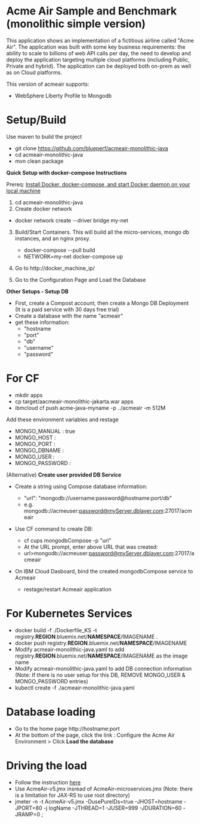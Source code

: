 # Acme Air Sample and Benchmark (monolithic simple version)

This application shows an implementation of a fictitious airline called "Acme Air".  The application was built with some key business requirements: the ability to scale to billions of web API calls per day, the need to develop and deploy the application targeting multiple cloud platforms (including Public, Private and hybrid).  The application can be deployed both on-prem as well as on Cloud platforms. 

This version of acmeair supports:
  - WebSphere Liberty Profile to Mongodb

# Setup/Build
Use maven to build the project
 - git clone https://github.com/blueperf/acmeair-monolithic-java
 - cd acmeair-monolithic-java
 - mvn clean package
 
 **Quick Setup with docker-compose Instructions**

Prereq: [Install Docker, docker-compose, and start Docker daemon on your local machine](https://docs.docker.com/installation/)

1. cd acmeair-monolithic-java
2. Create docker network
 * docker network create --driver bridge my-net
3. Build/Start Containers. This will build all the micro-services, mongo db instances, and an nginx proxy.
    * docker-compose --pull build
    * NETWORK=my-net docker-compose up

4. Go to http://docker_machine_ip/
5. Go to the Configuration Page and Load the Database
 
  **Other Setups - Setup DB**
 - First, create a Compost account, then create a Mongo DB Deployment (It is a paid service with 30 days free trial)
 - Create a database with the name "acmeair"
 - get these information:
   - "hostname
   - "port"
   - "db"
   - "username"
   - "password"
 
# For CF
 - mkdir apps
 - cp target/aacmeair-monolithic-jakarta.war apps
 - ibmcloud cf push acme-java-myname -p ../acmeair -m 512M
 
Add these environment variables and restage
   - MONGO_MANUAL : true
   - MONGO_HOST : <hostname>
   - MONGO_PORT : <port>
   - MONGO_DBNAME : <db>
   - MONGO_USER : <username>
   - MONGO_PASSWORD : <password>

(Alternative) 
**Create user provided DB Service**
- Create a string using Compose database information:
   - "url": "mongodb://username:password@hostname:port/db"
   - e.g. mongodb://acmeuser:password@myServer.dblayer.com:27017/acmeair
 
- Use CF command to create DB:
   - cf cups mongodbCompose -p "url"
   - At the URL prompt, enter above URL that was created:
   - url>mongodb://acmeuser:password@myServer.dblayer.com:27017/acmeair
 
- On IBM Cloud Dasboard, bind the created mongodbCompose service to Acmeair
   - restage/restart Acmeair application 
  
# For Kubernetes Services
 - docker build -f ./Dockerfile_KS -t registry.**REGION**.bluemix.net/**NAMESPACE**/IMAGENAME .
 - docker push registry.**REGION**.bluemix.net/**NAMESPACE**/IMAGENAME
 - Modify acmeair-monolithic-java.yaml to add registry.**REGION**.bluemix.net/**NAMESPACE**/IMAGENAME as the image name
 - Modify acmeair-monolithic-java.yaml to add DB connection information (Note: If there is no user setup for this DB, REMOVE MONGO_USER & MONGO_PASSWORD entries)
 - kubectl create -f ./acmeair-monolithic-java.yaml

# Database loading
 - Go to the home page http://hostname:port
 - At the bottom of the page, click the link : Configure the Acme Air Environment > Click **Load the database**
 
# Driving the load
 - Follow the instruction [here](https://github.com/blueperf/acmeair-driver)
 - Use AcmeAir-v5.jmx insread of AcmeAir-microservices.jmx (Note: there is a limitation for JAX-RS to use root directory)
 - jmeter -n -t AcmeAir-v5.jmx -DusePureIDs=true -JHOST=hostname -JPORT=80 -j logName -JTHREAD=1 -JUSER=999 -JDURATION=60 -JRAMP=0 ;
